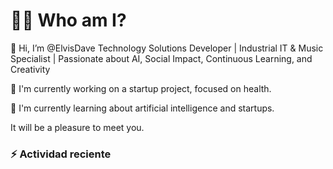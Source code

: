 # 👨‍💻 Who am I?
👋 Hi, I’m @ElvisDave
Technology Solutions Developer | Industrial IT & Music Specialist | Passionate about AI, Social Impact, Continuous Learning, and Creativity

👀 I'm currently working on a startup project, focused on health.

🌱 I'm currently learning about artificial intelligence and startups.

It will be a pleasure to meet you.

### :zap: Actividad reciente
<!--RECENT_ACTIVITY:start-->
<!--RECENT_ACTIVITY:end-->

<!---
ElvisDave/ElvisDave is a ✨ special ✨ repository because its `README.md` (this file) appears on your GitHub profile.
You can click the Preview link to take a look at your changes.
--->

